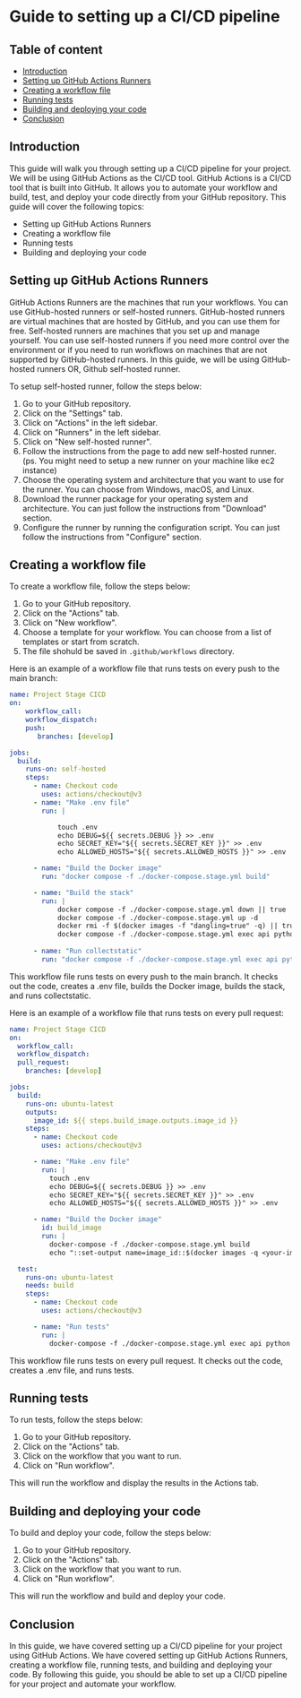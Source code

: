 # Guide to setting up a CI/CD pipeline

## Table of content

- [Introduction](#introduction)
- [Setting up GitHub Actions Runners](#setting-up-github-actions-runners)
- [Creating a workflow file](#creating-a-workflow-file)
- [Running tests](#running-tests) 
- [Building and deploying your code](#building-and-deploying-your-code)
- [Conclusion](#conclusion)


## Introduction

This guide will walk you through setting up a CI/CD pipeline for your project. We will be using GitHub Actions as the CI/CD tool. GitHub Actions is a CI/CD tool that is built into GitHub. It allows you to automate your workflow and build, test, and deploy your code directly from your GitHub repository. This guide will cover the following topics:

- Setting up GitHub Actions Runners
- Creating a workflow file
- Running tests
- Building and deploying your code

## Setting up GitHub Actions Runners

GitHub Actions Runners are the machines that run your workflows. You can use GitHub-hosted runners or self-hosted runners. GitHub-hosted runners are virtual machines that are hosted by GitHub, and you can use them for free. Self-hosted runners are machines that you set up and manage yourself. You can use self-hosted runners if you need more control over the environment or if you need to run workflows on machines that are not supported by GitHub-hosted runners. In this guide, we will be using GitHub-hosted runners OR, Github self-hosted runner.

To setup self-hosted runner, follow the steps below:

1. Go to your GitHub repository.
2. Click on the "Settings" tab.
3. Click on "Actions" in the left sidebar.
4. Click on "Runners" in the left sidebar.
5. Click on "New self-hosted runner".
6. Follow the instructions from the page to add new self-hosted runner. (ps. You might need to setup a new runner on your machine like ec2 instance)
7. Choose the operating system and architecture that you want to use for the runner. You can choose from Windows, macOS, and Linux.
8. Download the runner package for your operating system and architecture. You can just follow the instructions from "Download" section.
9. Configure the runner by running the configuration script. You can just follow the instructions from "Configure" section.

## Creating a workflow file

To create a workflow file, follow the steps below:

1. Go to your GitHub repository.
2. Click on the "Actions" tab.
3. Click on "New workflow".
4. Choose a template for your workflow. You can choose from a list of templates or start from scratch.
5. The file shohuld be saved in `.github/workflows` directory.

Here is an example of a workflow file that runs tests on every push to the main branch:

```yaml
name: Project Stage CICD
on:
    workflow_call:
    workflow_dispatch:
    push:
       branches: [develop]

jobs:
  build:
    runs-on: self-hosted
    steps:
      - name: Checkout code
        uses: actions/checkout@v3
      - name: "Make .env file"
        run: |

            touch .env
            echo DEBUG=${{ secrets.DEBUG }} >> .env 
            echo SECRET_KEY="${{ secrets.SECRET_KEY }}" >> .env
            echo ALLOWED_HOSTS="${{ secrets.ALLOWED_HOSTS }}" >> .env

      - name: "Build the Docker image"
        run: "docker compose -f ./docker-compose.stage.yml build"

      - name: "Build the stack"
        run: |
            docker compose -f ./docker-compose.stage.yml down || true
            docker compose -f ./docker-compose.stage.yml up -d
            docker rmi -f $(docker images -f "dangling=true" -q) || true
            docker compose -f ./docker-compose.stage.yml exec api python manage.py migrate
      
      - name: "Run collectstatic"
        run: "docker compose -f ./docker-compose.stage.yml exec api python manage.py collectstatic --noinput"
```

This workflow file runs tests on every push to the main branch. It checks out the code, creates a .env file, builds the Docker image, builds the stack, and runs collectstatic.

Here is an example of a workflow file that runs tests on every pull request:

```yaml
name: Project Stage CICD
on:
  workflow_call:
  workflow_dispatch:
  pull_request:
    branches: [develop]

jobs:
  build:
    runs-on: ubuntu-latest
    outputs:
      image_id: ${{ steps.build_image.outputs.image_id }}
    steps:
      - name: Checkout code
        uses: actions/checkout@v3

      - name: "Make .env file"
        run: |
          touch .env
          echo DEBUG=${{ secrets.DEBUG }} >> .env 
          echo SECRET_KEY="${{ secrets.SECRET_KEY }}" >> .env
          echo ALLOWED_HOSTS="${{ secrets.ALLOWED_HOSTS }}" >> .env

      - name: "Build the Docker image"
        id: build_image
        run: |
          docker-compose -f ./docker-compose.stage.yml build
          echo "::set-output name=image_id::$(docker images -q <your-image-name>)"

  test:
    runs-on: ubuntu-latest
    needs: build
    steps:
      - name: Checkout code
        uses: actions/checkout@v3

      - name: "Run tests"
        run: |
          docker-compose -f ./docker-compose.stage.yml exec api python manage.py test

```

This workflow file runs tests on every pull request. It checks out the code, creates a .env file, and runs tests.

## Running tests

To run tests, follow the steps below:

1. Go to your GitHub repository.
2. Click on the "Actions" tab.
3. Click on the workflow that you want to run.
4. Click on "Run workflow".

This will run the workflow and display the results in the Actions tab.

## Building and deploying your code

To build and deploy your code, follow the steps below:

1. Go to your GitHub repository.
2. Click on the "Actions" tab.
3. Click on the workflow that you want to run.
4. Click on "Run workflow".

This will run the workflow and build and deploy your code.

## Conclusion

In this guide, we have covered setting up a CI/CD pipeline for your project using GitHub Actions. We have covered setting up GitHub Actions Runners, creating a workflow file, running tests, and building and deploying your code. By following this guide, you should be able to set up a CI/CD pipeline for your project and automate your workflow.
